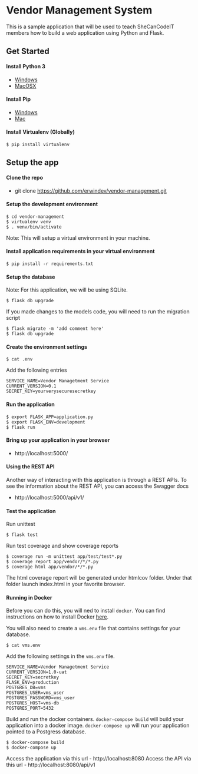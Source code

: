 # Vendor Management System

This is a sample application that will be used to teach SheCanCodeIT members how to build a web application using Python and Flask.

## Get Started
#### Install Python 3
* [Windows](https://realpython.com/installing-python/#windows)
* [MacOSX](https://realpython.com/installing-python/#macos-mac-os-x)

#### Install Pip
* [Windows](https://www.liquidweb.com/kb/install-pip-windows/)
* [Mac](https://www.shellhacks.com/python-install-pip-mac-ubuntu-centos/)

#### Install Virtualenv (Globally)
```
$ pip install virtualenv
```

## Setup the app
#### Clone the repo
* git clone https://github.com/erwindev/vendor-management.git

#### Setup the development environment
```
$ cd vendor-management
$ virtualenv venv
$ . venv/bin/activate
```
Note: This will setup a virtual environment in your machine.

#### Install application requirements in your virtual environment
```
$ pip install -r requirements.txt
```

#### Setup the database
Note: For this application, we will be using SQLite.
```
$ flask db upgrade
```
If you made changes to the models code, you will need to run the migration script
```
$ flask migrate -m 'add comment here'
$ flask db upgrade
```

#### Create the environment settings
```
$ cat .env
```
Add the following entries
```
SERVICE_NAME=Vendor Managetment Service
CURRENT_VERSION=0.1
SECRET_KEY=yourverysecuresecretkey
```

#### Run the application
```
$ export FLASK_APP=application.py
$ export FLASK_ENV=development
$ flask run
```

#### Bring up your application in your browser
* http://localhost:5000/

#### Using the REST API
Another way of interacting with this application is through a REST APIs.  To see the information about the REST API, you can access the Swagger docs
* http://localhost:5000/api/v1/


#### Test the application
Run unittest
```
$ flask test
```
Run test coverage and show coverage reports
```
$ coverage run -m unittest app/test/test*.py
$ coverage report app/vendor/*/*.py
$ coverage html app/vendor/*/*.py 
```

The html coverage report will be generated under htmlcov folder.  Under that folder launch index.html in your favorite browser.

#### Running in Docker
Before you can do this, you will ned to install `docker`.  You can find instructions on how to install Docker [here](https://docs.docker.com/get-docker/).

You will also need to create a `vms.env` file that contains settings for your database.  
```
$ cat vms.env
```

Add the following settings in the `vms.env` file.
```
SERVICE_NAME=Vendor Managetment Service
CURRENT_VERSION=1.0-uat
SECRET_KEY=secretkey
FLASK_ENV=production
POSTGRES_DB=vms
POSTGRES_USER=vms_user
POSTGRES_PASSWORD=vms_user
POSTGRES_HOST=vms-db
POSTGRES_PORT=5432
```

Build and run the docker containers.  `docker-compose build` will build your application into a docker image.  `docker-compose up` will run your application pointed to a Postgress database.  
```
$ docker-compose build
$ docker-compose up
```

Access the application via this url - http://localhost:8080
Access the API via this url - http://localhost:8080/api/v1